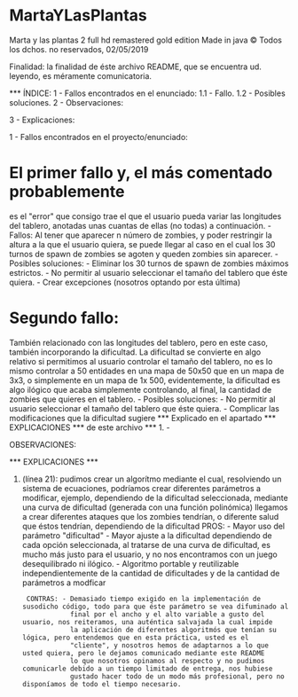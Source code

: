 # MartaYLasPlantas
Marta y las plantas 2 full hd remastered gold edition Made in java
© Todos los dchos. no reservados, 02/05/2019

Finalidad: la finalidad de éste archivo README, que se encuentra ud. leyendo, es méramente comunicatoria.

*** ÍNDICE:
   1 - Fallos encontrados en el enunciado:
        1.1 - Fallo.
        1.2 - Posibles soluciones.
   2 - Observaciones:
  
  
   3 - Explicaciones:
  
  
1 - Fallos encontrados en el proyecto/enunciado:
# El primer fallo y, el más comentado probablemente
es el "error" que consigo trae el que el usuario pueda variar las longitudes del tablero, anotadas unas cuantas de ellas (no todas) a continuación.
    - Fallos: Al tener que aparecer n número de zombies, y poder restringir la altura a la que el usuario quiera, se puede llegar
              al caso en el cual los 30 turnos de spawn de zombies se agoten y queden zombies sin aparecer.
    - Posibles soluciones: - Eliminar los 30 turnos de spawn de zombies máximos estrictos.
                           - No permitir al usuario seleccionar el tamaño del tablero que éste quiera.
                           - Crear excepciones (nosotros optando por esta última)
                           
# Segundo fallo:
También relacionado con las longitudes del tablero, pero en este caso, también incorporando la dificultad.
  La dificultad se convierte en algo relativo si permitimos al usuario controlar el tamaño del tablero, no es lo mismo controlar
  a 50 entidades en una mapa de 50x50 que en un mapa de 3x3, o simplemente en un mapa de 1x 500, evidentemente, la dificultad 
  es algo ilógico que acaba simplemente controlando, al final, la cantidad de zombies que quieres en el tablero.
      - Posibles soluciones: - No permitir al usuario seleccionar el tamaño del tablero que éste quiera.
                             - Complicar las modificaciones que la dificultad sugiere 
                             *** Explicado en el apartado *** EXPLICACIONES *** de este archivo *** 1.
                             -  

OBSERVACIONES:



*** EXPLICACIONES ***
1. (línea 21): pudimos crear un algorítmo mediante el cual, resolviendo un sistema de ecuaciones, podríamos crear diferentes parámetros 
   a modificar, ejemplo, dependiendo de la dificultad seleccionada, mediante una curva de dificultad (generada con una función polinómica)
   llegamos a crear diferentes ataques que los zombies tendrían, o diferente salud que éstos tendrían, dependiendo de la dificultad
        PROS: - Mayor uso del parámetro "dificultad"
              - Mayor ajuste a la dificultad dependiendo de cada opción seleccionada, al tratarse de una curva de dificultad, es mucho
                más justo para el usuario, y no nos encontramos con un juego desequilibrado ni ilógico.
              - Algoritmo portable y reutilizable independientemente de la cantidad de dificultades y de la cantidad de parámetros a modficar
              
        
        
        CONTRAS: - Demasiado tiempo exigido en la implementación de susodicho código, todo para que éste parámetro se vea difuminado al
                   final por el ancho y el alto variable a gusto del usuario, nos reiteramos, una auténtica salvajada la cual impide
                   la aplicación de diferentes algoritmós que tenían su lógica, pero entendemos que en esta práctica, usted es el
                   "cliente", y nosotros hemos de adaptarnos a lo que usted quiera, pero le dejamos comunicado mediante este README
                   lo que nosotros opinamos al respecto y no pudimos comunicarle debido a un tiempo limitado de entrega, nos hubiese
                   gustado hacer todo de un modo más profesional, pero no disponíamos de todo el tiempo necesario.
          


